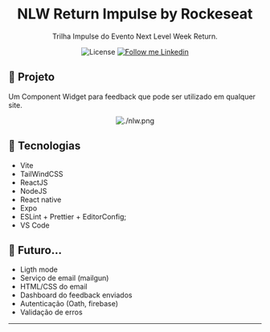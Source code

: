 <h1 align="center">
	NLW Return Impulse by Rockeseat
</h1>

<p align="center">Trilha Impulse do Evento Next Level Week Return.</p>

<p align="center">
  <img alt="License" src="https://img.shields.io/badge/license-MIT-2ecc71">

  <a href="https://www.linkedin.com/in/plmsz/" target="_blank">
    <img alt="Follow me Linkedin" src="https://img.shields.io/badge/Follow%20up-plmsz-2ecc71?style=social&logo=linkedin">
  </a>
</p>

## 🚀 Projeto

Um Component Widget para feedback que pode ser utilizado em qualquer site.

<p align="center">
  <img alt="./nlw.png">
</p>

## 🔧 Tecnologias

- Vite
- TailWindCSS
- ReactJS
- NodeJS
- React native
- Expo
- ESLint + Prettier + EditorConfig;
- VS Code

## 🚀 **Futuro...**
- Ligth mode
- Serviço de email (mailgun)
- HTML/CSS do email
- Dashboard do feedback enviados
- Autenticação (Oath, firebase)
- Validação de erros
---
